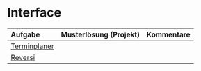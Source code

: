 # Interface #

| **Aufgabe** | **Musterlösung (Projekt)** | **Kommentare** |
|:------------|:----------------------------|:---------------|
| [Terminplaner](uebung_interface_termine.md) |  |  |
| [Reversi](uebung_interface_reversi.md) |  |  |